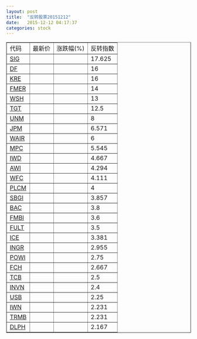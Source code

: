 ```yaml
---
layout: post
title:  "反转股票20151212"
date:   2015-12-12 04:17:37
categories: stock
---
```


<script type="text/javascript">
var stockList = []
stockList.push('gb_sig');
stockList.push('gb_df');
stockList.push('gb_kre');
stockList.push('gb_fmer');
stockList.push('gb_wsh');
stockList.push('gb_tgt');
stockList.push('gb_unm');
stockList.push('gb_jpm');
stockList.push('gb_wair');
stockList.push('gb_mpc');
stockList.push('gb_iwd');
stockList.push('gb_awi');
stockList.push('gb_wfc');
stockList.push('gb_plcm');
stockList.push('gb_sbgi');
stockList.push('gb_bac');
stockList.push('gb_fmbi');
stockList.push('gb_fult');
stockList.push('gb_ice');
stockList.push('gb_ingr');
stockList.push('gb_powi');
stockList.push('gb_fch');
stockList.push('gb_tcb');
stockList.push('gb_invn');
stockList.push('gb_usb');
stockList.push('gb_iwn');
stockList.push('gb_trmb');
stockList.push('gb_dlph');
</script>

<table border="1">
 <tr>
 <td>代码</td>
  <td>最新价</td>
  <td>涨跌幅(%)</td>
 <td>反转指数</td>
</tr>
  <tr id="sig"><td><a href="http://stock.finance.sina.com.cn/usstock/quotes/SIG.html" target="_blank">SIG</a></td><td></td><td></td><td>17.625</td></tr>
  <tr id="df"><td><a href="http://stock.finance.sina.com.cn/usstock/quotes/DF.html" target="_blank">DF</a></td><td></td><td></td><td>16</td></tr>
  <tr id="kre"><td><a href="http://stock.finance.sina.com.cn/usstock/quotes/KRE.html" target="_blank">KRE</a></td><td></td><td></td><td>16</td></tr>
  <tr id="fmer"><td><a href="http://stock.finance.sina.com.cn/usstock/quotes/FMER.html" target="_blank">FMER</a></td><td></td><td></td><td>14</td></tr>
  <tr id="wsh"><td><a href="http://stock.finance.sina.com.cn/usstock/quotes/WSH.html" target="_blank">WSH</a></td><td></td><td></td><td>13</td></tr>
  <tr id="tgt"><td><a href="http://stock.finance.sina.com.cn/usstock/quotes/TGT.html" target="_blank">TGT</a></td><td></td><td></td><td>12.5</td></tr>
  <tr id="unm"><td><a href="http://stock.finance.sina.com.cn/usstock/quotes/UNM.html" target="_blank">UNM</a></td><td></td><td></td><td>8</td></tr>
  <tr id="jpm"><td><a href="http://stock.finance.sina.com.cn/usstock/quotes/JPM.html" target="_blank">JPM</a></td><td></td><td></td><td>6.571</td></tr>
  <tr id="wair"><td><a href="http://stock.finance.sina.com.cn/usstock/quotes/WAIR.html" target="_blank">WAIR</a></td><td></td><td></td><td>6</td></tr>
  <tr id="mpc"><td><a href="http://stock.finance.sina.com.cn/usstock/quotes/MPC.html" target="_blank">MPC</a></td><td></td><td></td><td>5.545</td></tr>
  <tr id="iwd"><td><a href="http://stock.finance.sina.com.cn/usstock/quotes/IWD.html" target="_blank">IWD</a></td><td></td><td></td><td>4.667</td></tr>
  <tr id="awi"><td><a href="http://stock.finance.sina.com.cn/usstock/quotes/AWI.html" target="_blank">AWI</a></td><td></td><td></td><td>4.294</td></tr>
  <tr id="wfc"><td><a href="http://stock.finance.sina.com.cn/usstock/quotes/WFC.html" target="_blank">WFC</a></td><td></td><td></td><td>4.111</td></tr>
  <tr id="plcm"><td><a href="http://stock.finance.sina.com.cn/usstock/quotes/PLCM.html" target="_blank">PLCM</a></td><td></td><td></td><td>4</td></tr>
  <tr id="sbgi"><td><a href="http://stock.finance.sina.com.cn/usstock/quotes/SBGI.html" target="_blank">SBGI</a></td><td></td><td></td><td>3.857</td></tr>
  <tr id="bac"><td><a href="http://stock.finance.sina.com.cn/usstock/quotes/BAC.html" target="_blank">BAC</a></td><td></td><td></td><td>3.8</td></tr>
  <tr id="fmbi"><td><a href="http://stock.finance.sina.com.cn/usstock/quotes/FMBI.html" target="_blank">FMBI</a></td><td></td><td></td><td>3.6</td></tr>
  <tr id="fult"><td><a href="http://stock.finance.sina.com.cn/usstock/quotes/FULT.html" target="_blank">FULT</a></td><td></td><td></td><td>3.5</td></tr>
  <tr id="ice"><td><a href="http://stock.finance.sina.com.cn/usstock/quotes/ICE.html" target="_blank">ICE</a></td><td></td><td></td><td>3.381</td></tr>
  <tr id="ingr"><td><a href="http://stock.finance.sina.com.cn/usstock/quotes/INGR.html" target="_blank">INGR</a></td><td></td><td></td><td>2.955</td></tr>
  <tr id="powi"><td><a href="http://stock.finance.sina.com.cn/usstock/quotes/POWI.html" target="_blank">POWI</a></td><td></td><td></td><td>2.75</td></tr>
  <tr id="fch"><td><a href="http://stock.finance.sina.com.cn/usstock/quotes/FCH.html" target="_blank">FCH</a></td><td></td><td></td><td>2.667</td></tr>
  <tr id="tcb"><td><a href="http://stock.finance.sina.com.cn/usstock/quotes/TCB.html" target="_blank">TCB</a></td><td></td><td></td><td>2.5</td></tr>
  <tr id="invn"><td><a href="http://stock.finance.sina.com.cn/usstock/quotes/INVN.html" target="_blank">INVN</a></td><td></td><td></td><td>2.4</td></tr>
  <tr id="usb"><td><a href="http://stock.finance.sina.com.cn/usstock/quotes/USB.html" target="_blank">USB</a></td><td></td><td></td><td>2.25</td></tr>
  <tr id="iwn"><td><a href="http://stock.finance.sina.com.cn/usstock/quotes/IWN.html" target="_blank">IWN</a></td><td></td><td></td><td>2.231</td></tr>
  <tr id="trmb"><td><a href="http://stock.finance.sina.com.cn/usstock/quotes/TRMB.html" target="_blank">TRMB</a></td><td></td><td></td><td>2.231</td></tr>
  <tr id="dlph"><td><a href="http://stock.finance.sina.com.cn/usstock/quotes/DLPH.html" target="_blank">DLPH</a></td><td></td><td></td><td>2.167</td></tr>
</table>
